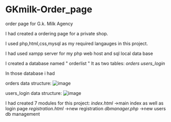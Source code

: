 # GKmilk-Order_page
order page for G.k. Milk Agency


I had created a ordering page for a private shop.

I used php,html,css,mysql as my required langauges in this project.

I had used xampp server for my php web host and sql local data base

I created a database named " orderlist "
It as two tables:
  *orders*
  *users_login*

In those database i had 

orders data structure:
![image](https://user-images.githubusercontent.com/87489850/179386001-9a8d92cb-ed7b-438c-93d8-c05f8e2ad13b.png)

users_login data structure:
![image](https://user-images.githubusercontent.com/87489850/179386044-5dbdad8f-9f19-4ddf-8df2-75ea233aaa4c.png)



I had created 7 modules for this project:
  *index.html*        ->main index as well as login page
  *registration.html* ->new registration
  *dbmanager.php*     ->new users db management
  

